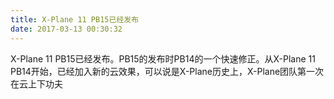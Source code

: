 ```yaml
---
title: X-Plane 11 PB15已经发布
date: 2017-03-13 00:30:32
---
```



X-Plane 11 PB15已经发布。PB15的发布时PB14的一个快速修正。从X-Plane 11 PB14开始，已经加入新的云效果，可以说是X-Plane历史上，X-Plane团队第一次在云上下功夫
